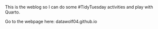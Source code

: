 This is the weblog so I can do some #TidyTuesday activities and play with Quarto.

Go to the webpage here: datawolf04.github.io
